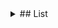 <details>
  <summary>
    ## List
  </summary>
  
  The list command allows us to see which models are currently deployed by roe. To run list, simply run the following line:

  `roe list -l`

  with an expected output shown below:

  ![list example image](./roe_list.png)
  
</details>
